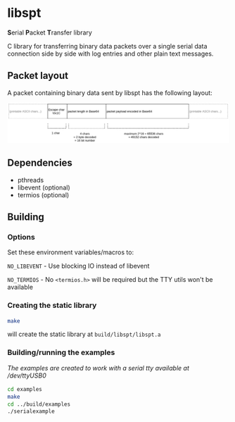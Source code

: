 # libspt

**S**erial **P**acket **T**ransfer library


C library for transferring binary data packets over a single serial data connection side by side with log entries and
other plain text messages.

## Packet layout
A packet containing binary data sent by libspt has the following layout:

![libspt packet layout](docs/img/libspt_packet_structure.jpg)

## Dependencies
* pthreads
* libevent (optional)
* termios (optional)


## Building
### Options
Set these environment variables/macros to:

`NO_LIBEVENT` - Use blocking IO instead of libevent

`NO_TERMIOS` - No `<termios.h>` will be required but the TTY utils won't be available

### Creating the static library
```bash
make
```
will create the static library at `build/libspt/libspt.a`

### Building/running the examples
_The examples are created to work with a serial tty available at /dev/ttyUSB0_

```bash
cd examples
make
cd ../build/examples
./serialexample
```
